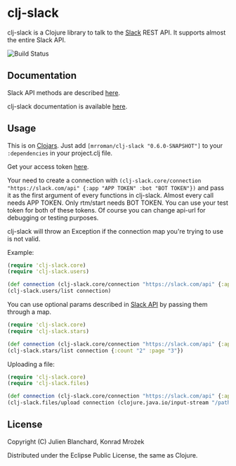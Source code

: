 # clj-slack

clj-slack is a Clojure library to talk to the [Slack](http://slack.com) REST API. It supports almost the entire Slack API.

![Build Status](https://travis-ci.org/julienXX/clj-slack.svg?branch=master)

## Documentation

Slack API methods are described [here](https://api.slack.com/methods).

clj-slack documentation is available [here](http://julienblanchard.com/clj-slack/).

## Usage

This is on [Clojars](https://clojars.org/mrroman/clj-slack). Just add ```[mrroman/clj-slack "0.6.0-SNAPSHOT"]``` to your ```:dependencies``` in your project.clj file.

Get your access token [here](https://api.slack.com/web).

Your need to create a connection with ```(clj-slack.core/connection "https://slack.com/api" {:app "APP TOKEN" :bot "BOT TOKEN"})``` and pass it as the first argument of every functions in clj-slack. Almost every call needs APP TOKEN. Only rtm/start needs BOT TOKEN. You can use your test token for both of these tokens. Of course you can change api-url for debugging or testing purposes.

clj-slack will throw an Exception if the connection map you're trying to use is not valid.

Example:
```clojure
(require 'clj-slack.core)
(require 'clj-slack.users)

(def connection (clj-slack.core/connection "https://slack.com/api" {:app "APP TOKEN" :bot "BOT TOKEN"})
(clj-slack.users/list connection)
```

You can use optional params described in [Slack API](https://api.slack.com/methods) by passing them through a map.
```clojure
(require 'clj-slack.core)
(require 'clj-slack.stars)

(def connection (clj-slack.core/connection "https://slack.com/api" {:app "APP TOKEN" :bot "BOT TOKEN"})
(clj-slack.stars/list connection {:count "2" :page "3"})
```

Uploading a file:
```clojure
(require 'clj-slack.core)
(require 'clj-slack.files)

(def connection (clj-slack.core/connection "https://slack.com/api" {:app "APP TOKEN" :bot "BOT TOKEN"})
(clj-slack.files/upload connection (clojure.java.io/input-stream "/path/to/file/file.ext") {:channels "CHANNEL_ID", :title "This is a file.})
```

## License

Copyright (C) Julien Blanchard, Konrad Mrożek

Distributed under the Eclipse Public License, the same as Clojure.

